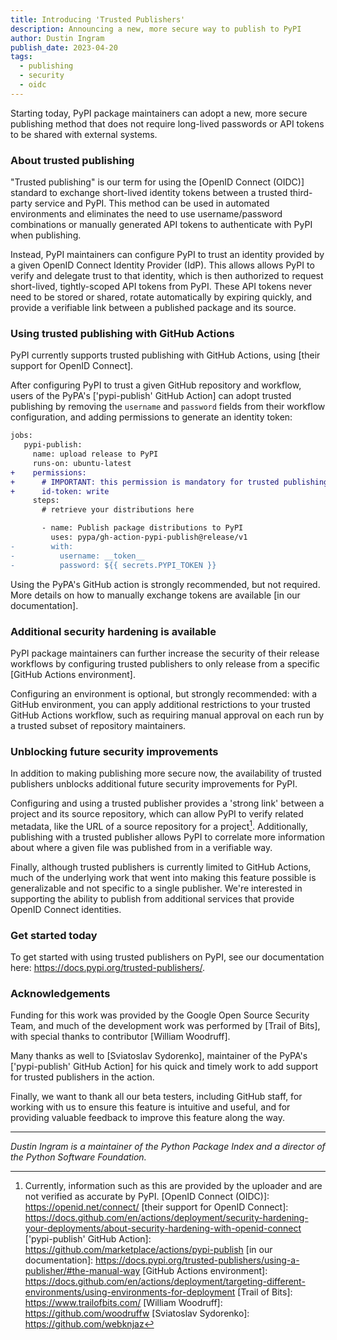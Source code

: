 ```yaml
---
title: Introducing 'Trusted Publishers'
description: Announcing a new, more secure way to publish to PyPI
author: Dustin Ingram
publish_date: 2023-04-20
tags:
  - publishing
  - security
  - oidc
---
```


Starting today, PyPI package maintainers can adopt a new, more secure
publishing method that does not require long-lived passwords or API tokens to
be shared with external systems.

### About trusted publishing

"Trusted publishing" is our term for using the [OpenID Connect (OIDC)] standard
to exchange short-lived identity tokens between a trusted third-party service
and PyPI. This method can be used in automated environments and eliminates the
need to use username/password combinations or manually generated API tokens to
authenticate with PyPI when publishing.

Instead, PyPI maintainers can configure PyPI to trust an identity provided by a
given OpenID Connect Identity Provider (IdP). This allows allows PyPI to verify
and delegate trust to that identity, which is then authorized to request
short-lived, tightly-scoped API tokens from PyPI. These API tokens never need
to be stored or shared, rotate automatically by expiring quickly, and provide a
verifiable link between a published package and its source.

### Using trusted publishing with GitHub Actions

PyPI currently supports trusted publishing with GitHub Actions, using [their
support for OpenID Connect].

After configuring PyPI to trust a given GitHub repository and workflow, users
of the PyPA's ['pypi-publish' GitHub Action] can adopt trusted publishing by
removing the `username` and `password` fields from their workflow
configuration, and adding permissions to generate an identity token:

```diff
jobs:
   pypi-publish:
     name: upload release to PyPI
     runs-on: ubuntu-latest
+    permissions:
+      # IMPORTANT: this permission is mandatory for trusted publishing
+      id-token: write
     steps:
       # retrieve your distributions here

       - name: Publish package distributions to PyPI
         uses: pypa/gh-action-pypi-publish@release/v1
-        with:
-          username: __token__
-          password: ${{ secrets.PYPI_TOKEN }}
```

Using the PyPA's GitHub action is strongly recommended, but not required. More
details on how to manually exchange tokens are available [in our
documentation].

### Additional security hardening is available

PyPI package maintainers can further increase the security of their release
workflows by configuring trusted publishers to only release from a specific
[GitHub Actions environment].

Configuring an environment is optional, but strongly recommended: with a GitHub
environment, you can apply additional restrictions to your trusted GitHub
Actions workflow, such as requiring manual approval on each run by a trusted
subset of repository maintainers.

### Unblocking future security improvements

In addition to making publishing more secure now, the availability of trusted
publishers unblocks additional future security improvements for PyPI.

Configuring and using a trusted publisher provides a 'strong link' between a
project and its source repository, which can allow PyPI to verify related
metadata, like the URL of a source repository for a project[^1]. Additionally,
publishing with a trusted publisher allows PyPI to correlate more information
about where a given file was published from in a verifiable way.

Finally, although trusted publishers is currently limited to GitHub Actions,
much of the underlying work that went into making this feature possible is
generalizable and not specific to a single publisher. We're interested in
supporting the ability to publish from additional services that provide OpenID
Connect identities.

### Get started today

To get started with using trusted publishers on PyPI, see our documentation
here: <https://docs.pypi.org/trusted-publishers/>.

### Acknowledgements

Funding for this work was provided by the Google Open Source Security Team, and
much of the development work was performed by [Trail of Bits], with special
thanks to contributor [William Woodruff].

Many thanks as well to [Sviatoslav Sydorenko], maintainer of the PyPA's
['pypi-publish' GitHub Action] for his quick and timely work to add support for
trusted publishers in the action.

Finally, we want to thank all our beta testers, including GitHub staff, for
working with us to ensure this feature is intuitive and useful, and for
providing valuable feedback to improve this feature along the way.

---

_Dustin Ingram is a maintainer of the Python Package Index and a director of
the Python Software Foundation._

[^1]: Currently, information such as this are provided by the uploader and are not verified as accurate by PyPI.
[OpenID Connect (OIDC)]: https://openid.net/connect/
[their support for OpenID Connect]: https://docs.github.com/en/actions/deployment/security-hardening-your-deployments/about-security-hardening-with-openid-connect
['pypi-publish' GitHub Action]: https://github.com/marketplace/actions/pypi-publish
[in our documentation]: https://docs.pypi.org/trusted-publishers/using-a-publisher/#the-manual-way
[GitHub Actions environment]: https://docs.github.com/en/actions/deployment/targeting-different-environments/using-environments-for-deployment
[Trail of Bits]: https://www.trailofbits.com/
[William Woodruff]: https://github.com/woodruffw
[Sviatoslav Sydorenko]: https://github.com/webknjaz

